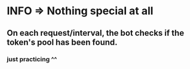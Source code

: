 # INFO => Nothing special at all 
## On each request/interval, the bot checks if the token's pool has been found.
### just practicing ^^
